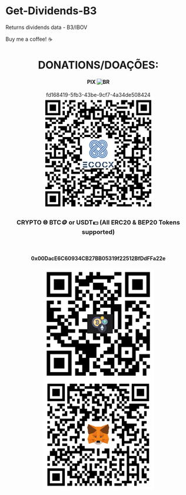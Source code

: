 
# Get-Dividends-B3
Returns dividends data - B3/IBOV

Buy me a coffee! ☕

<h1 align="center">DONATIONS/DOAÇÕES:</h1>
<h4 align="center">PIX <img src="https://cdn-icons-png.flaticon.com/512/197/197386.png" width="20" title="BR"></h4>
<p align="center">
  fd168419-5fb3-43be-9cf7-4a34de508424<br>
  <img src="./images/Pix.png" width="300" title="PIX">
</p>
  <h3 align="center">CRYPTO 🌐 BTC🪙 or USDT💵 (All ERC20 & BEP20 Tokens supported)</h3><br>
  <h4 align="center">0x00DacE6C60934CB27BB05319f22512BfDdFFa22e</h4>
<p align="center">
  <img align="center" src="./images/Address.png" width="300" title="Address">
  <img align="center" src="./images/MetaMask.png" width="300" title="MetaMask">
</p>



